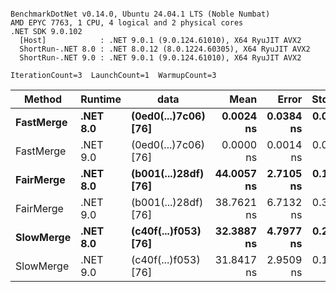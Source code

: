 ```

BenchmarkDotNet v0.14.0, Ubuntu 24.04.1 LTS (Noble Numbat)
AMD EPYC 7763, 1 CPU, 4 logical and 2 physical cores
.NET SDK 9.0.102
  [Host]            : .NET 9.0.1 (9.0.124.61010), X64 RyuJIT AVX2
  ShortRun-.NET 8.0 : .NET 8.0.12 (8.0.1224.60305), X64 RyuJIT AVX2
  ShortRun-.NET 9.0 : .NET 9.0.1 (9.0.124.61010), X64 RyuJIT AVX2

IterationCount=3  LaunchCount=1  WarmupCount=3  

```
| Method    | Runtime  | data                 | Mean       | Error     | StdDev    | Median     | Min        | Max        | Gen0   | Allocated |
|---------- |--------- |--------------------- |-----------:|----------:|----------:|-----------:|-----------:|-----------:|-------:|----------:|
| **FastMerge** | **.NET 8.0** | **(0ed0(...)7c06) [76]** |  **0.0024 ns** | **0.0384 ns** | **0.0021 ns** |  **0.0034 ns** |  **0.0000 ns** |  **0.0038 ns** |      **-** |         **-** |
| FastMerge | .NET 9.0 | (0ed0(...)7c06) [76] |  0.0000 ns | 0.0014 ns | 0.0001 ns |  0.0000 ns |  0.0000 ns |  0.0001 ns |      - |         - |
| **FairMerge** | **.NET 8.0** | **(b001(...)28df) [76]** | **44.0057 ns** | **2.7105 ns** | **0.1486 ns** | **44.0800 ns** | **43.8346 ns** | **44.1025 ns** | **0.0086** |     **144 B** |
| FairMerge | .NET 9.0 | (b001(...)28df) [76] | 38.7621 ns | 6.7132 ns | 0.3680 ns | 38.5746 ns | 38.5255 ns | 39.1860 ns | 0.0086 |     144 B |
| **SlowMerge** | **.NET 8.0** | **(c40f(...)f053) [76]** | **32.3887 ns** | **4.7977 ns** | **0.2630 ns** | **32.5312 ns** | **32.0853 ns** | **32.5497 ns** | **0.0048** |      **80 B** |
| SlowMerge | .NET 9.0 | (c40f(...)f053) [76] | 31.8417 ns | 2.9509 ns | 0.1618 ns | 31.7695 ns | 31.7287 ns | 32.0270 ns | 0.0048 |      80 B |
